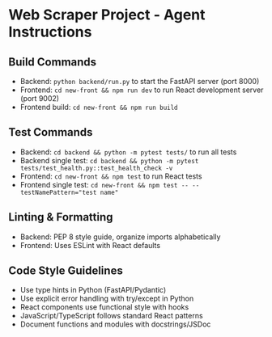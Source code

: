 # Web Scraper Project - Agent Instructions

## Build Commands
- Backend: `python backend/run.py` to start the FastAPI server (port 8000)
- Frontend: `cd new-front && npm run dev` to run React development server (port 9002)
- Frontend build: `cd new-front && npm run build`

## Test Commands
- Backend: `cd backend && python -m pytest tests/` to run all tests
- Backend single test: `cd backend && python -m pytest tests/test_health.py::test_health_check -v`
- Frontend: `cd new-front && npm test` to run React tests
- Frontend single test: `cd new-front && npm test -- --testNamePattern="test name"`

## Linting & Formatting
- Backend: PEP 8 style guide, organize imports alphabetically
- Frontend: Uses ESLint with React defaults

## Code Style Guidelines
- Use type hints in Python (FastAPI/Pydantic)
- Use explicit error handling with try/except in Python
- React components use functional style with hooks
- JavaScript/TypeScript follows standard React patterns
- Document functions and modules with docstrings/JSDoc